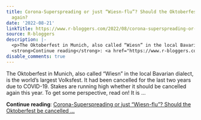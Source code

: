 ```yaml
---
title: Corona-Superspreading or just “Wiesn-flu”? Should the Oktoberfest be cancelled
  again?
date: '2022-08-21'
linkTitle: https://www.r-bloggers.com/2022/08/corona-superspreading-or-just-wiesn-flu-should-the-oktoberfest-be-cancelled-again/
source: R-bloggers
description: |-
  <p>The Oktoberfest in Munich, also called “Wiesn” in the local Bavarian dialect, is the world’s largest Volksfest. It had been cancelled for the last two years due to COVID-19. Stakes are running high whether it should be cancelled again this year. To get some perspective, read on! It is ...</p>
  <strong>Continue reading</strong>: <a href="https://www.r-bloggers.com/2022/08/corona-superspreading-or-just-wiesn-flu-should-the-oktoberfest-be-cancelled-again/">Corona-Superspreading or just “Wiesn-flu”? Should the Oktoberfest be cancelled ...
disable_comments: true
---
```

<p>The Oktoberfest in Munich, also called “Wiesn” in the local Bavarian dialect, is the world’s largest Volksfest. It had been cancelled for the last two years due to COVID-19. Stakes are running high whether it should be cancelled again this year. To get some perspective, read on! It is ...</p>
<strong>Continue reading</strong>: <a href="https://www.r-bloggers.com/2022/08/corona-superspreading-or-just-wiesn-flu-should-the-oktoberfest-be-cancelled-again/">Corona-Superspreading or just “Wiesn-flu”? Should the Oktoberfest be cancelled ...